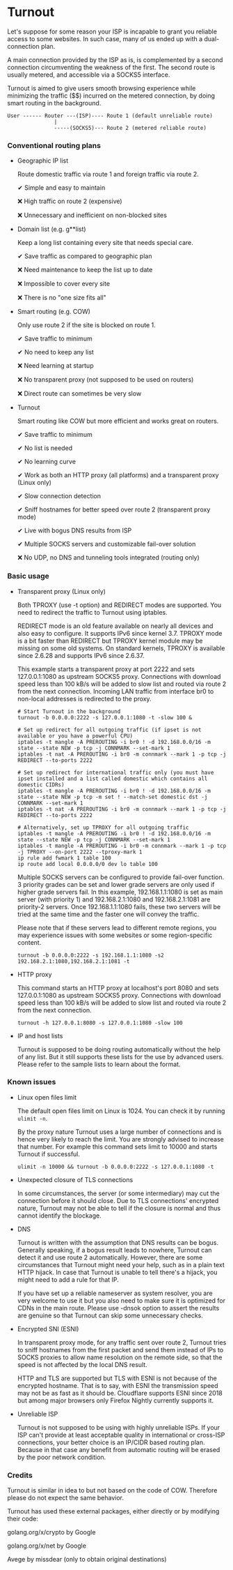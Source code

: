 # Turnout

Let's suppose for some reason your ISP is incapable to grant you reliable access to some websites. In such case, many of us ended up with a dual-connection plan.

A main connection provided by the ISP as is, is complemented by a second connection circumventing the weakness of the first. The second route is usually metered, and accessible via a SOCKS5 interface.

Turnout is aimed to give users smooth browsing experience while minimizing the traffic ($$) incurred on the metered connection, by doing smart routing in the background.

```
User ------ Router ---(ISP)---- Route 1 (default unreliable route)
               |
               -----(SOCKS5)--- Route 2 (metered reliable route)
```

### Conventional routing plans

- Geographic IP list

  Route domestic traffic via route 1 and foreign traffic via route 2.
  
  ✔ Simple and easy to maintain
  
  ❌ High traffic on route 2 (expensive)
  
  ❌ Unnecessary and inefficient on non-blocked sites

- Domain list (e.g. g\**list)

  Keep a long list containing every site that needs special care.
  
  ✔ Save traffic as compared to geographic plan
  
  ❌ Need maintenance to keep the list up to date
  
  ❌ Impossible to cover every site
  
  ❌ There is no "one size fits all"
  
- Smart routing (e.g. COW)

  Only use route 2 if the site is blocked on route 1.
  
  ✔ Save traffic to minimum
  
  ✔ No need to keep any list
  
  ❌ Need learning at startup
  
  ❌ No transparent proxy (not supposed to be used on routers)
  
  ❌ Direct route can sometimes be very slow
  
- Turnout

  Smart routing like COW but more efficient and works great on routers.
  
  ✔ Save traffic to minimum
  
  ✔ No list is needed
  
  ✔ No learning curve
  
  ✔ Work as both an HTTP proxy (all platforms) and a transparent proxy (Linux only)
  
  ✔ Slow connection detection
  
  ✔ Sniff hostnames for better speed over route 2 (transparent proxy mode)
  
  ✔ Live with bogus DNS results from ISP
  
  ✔ Multiple SOCKS servers and customizable fail-over solution
  
  ❌ No UDP, no DNS and tunneling tools integrated (routing only)
  
### Basic usage

- Transparent proxy (Linux only)

  Both TPROXY (use -t option) and REDIRECT modes are supported. You need to redirect the traffic to Turnout using iptables. 
  
  REDIRECT mode is an old feature available on nearly all devices and also easy to configure. It supports IPv6 since kernel 3.7.
  TPROXY mode is a bit faster than REDIRECT but TPROXY kernel module may be missing on some old systems. On standard kernels, TPROXY is available since 2.6.28 and supports IPv6 since 2.6.37.
  
  This example starts a transparent proxy at port 2222 and sets 127.0.0.1:1080 as upstream SOCKS5 proxy. Connections with download speed less than 100 kB/s will be added to slow list and routed via route 2 from the next connection. Incoming LAN traffic from interface br0 to non-local addresses is redirected to the proxy.
  
  ```shell
  # Start Turnout in the background
  turnout -b 0.0.0.0:2222 -s 127.0.0.1:1080 -t -slow 100 &
  
  # Set up redirect for all outgoing traffic (if ipset is not available or you have a powerful CPU)
  iptables -t mangle -A PREROUTING -i br0 ! -d 192.168.0.0/16 -m state --state NEW -p tcp -j CONNMARK --set-mark 1
  iptables -t nat -A PREROUTING -i br0 -m connmark --mark 1 -p tcp -j REDIRECT --to-ports 2222
  
  # Set up redirect for international traffic only (you must have ipset installed and a list called domestic which contains all domestic CIDRs)
  iptables -t mangle -A PREROUTING -i br0 ! -d 192.168.0.0/16 -m state --state NEW -p tcp -m set ! --match-set domestic dst -j CONNMARK --set-mark 1
  iptables -t nat -A PREROUTING -i br0 -m connmark --mark 1 -p tcp -j REDIRECT --to-ports 2222
  
  # Alternatively, set up TPROXY for all outgoing traffic
  iptables -t mangle -A PREROUTING -i br0 ! -d 192.168.0.0/16 -m state --state NEW -p tcp -j CONNMARK --set-mark 1
  iptables -t mangle -A PREROUTING -i br0 -m connmark --mark 1 -p tcp -j TPROXY --on-port 2222 --tproxy-mark 1
  ip rule add fwmark 1 table 100
  ip route add local 0.0.0.0/0 dev lo table 100
  ```
  
  Multiple SOCKS servers can be configured to provide fail-over function. 3 priority grades can be set and lower grade servers are only used if higher grade servers fail. In this example, 192.168.1.1:1080 is set as main server (with priority 1) and 192.168.2.1:1080 and 192.168.2.1:1081 are priority-2 servers. Once 192.168.1.1:1080 fails, these two servers will be tried at the same time and the faster one will convey the traffic.
  
  Please note that if these servers lead to different remote regions, you may experience issues with some websites or some region-specific content.
  
  ```shell
  turnout -b 0.0.0.0:2222 -s 192.168.1.1:1080 -s2 192.168.2.1:1080,192.168.2.1:1081 -t
  ```
  
- HTTP proxy

  This command starts an HTTP proxy at localhost's port 8080 and sets 127.0.0.1:1080 as upstream SOCKS5 proxy. Connections with download speed less than 100 kB/s will be added to slow list and routed via route 2 from the next connection.
  
  ```shell
  turnout -h 127.0.0.1:8080 -s 127.0.0.1:1080 -slow 100
  ```

- IP and host lists

  Turnout is supposed to be doing routing automatically without the help of any list. But it still supports these lists for the use by advanced users. Please refer to the sample lists to learn about the format.
  
### Known issues

  - Linux open files limit
  
    The default open files limit on Linux is 1024. You can check it by running `ulimit -n`.
    
    By the proxy nature Turnout uses a large number of connections and is hence very likely to reach the limit. You are strongly advised to increase that number. 
    For example this command sets limit to 10000 and starts Turnout if successful.
    
    ```shell
    ulimit -n 10000 && turnout -b 0.0.0.0:2222 -s 127.0.0.1:1080 -t
    ```
    
  - Unexpected closure of TLS connections
  
    In some circumstances, the server (or some intermediary) may cut the connection before it should close. 
    Due to TLS connections' encrypted nature, Turnout may not be able to tell if the closure is normal and thus cannot identify the blockage.
    
  - DNS
  
    Turnout is written with the assumption that DNS results can be bogus. Generally speaking, if a bogus result leads to nowhere, Turnout can detect it and use route 2 automatically. However, there are some circumstances that Turnout might need your help, such as in a plain text HTTP hijack. In case that Turnout is unable to tell there's a hijack, you might need to add a rule for that IP. 
    
    If you have set up a reliable nameserver as system resolver, you are very welcome to use it but you also need to make sure it is optimized for CDNs in the main route. Please use -dnsok option to assert the results are genuine so that Turnout can skip some unnecessary checks.
    
  - Encrypted SNI (ESNI)
  
    In transparent proxy mode, for any traffic sent over route 2, Turnout tries to sniff hostnames from the first packet and send them instead of IPs to SOCKS proxies to allow name resolution on the remote side, so that the speed is not affected by the local DNS result.
    
    HTTP and TLS are supported but TLS with ESNI is not because of the encrypted hostname. That is to say, with ESNI the transmission speed may not be as fast as it should be. Cloudflare supports ESNI since 2018 but among major browsers only Firefox Nightly currently supports it.
    
  - Unreliable ISP
  
    Turnout is not supposed to be using with highly unreliable ISPs. If your ISP can't provide at least acceptable quality in international or cross-ISP connections, your better choice is an IP/CIDR based routing plan. Because in that case any benefit from automatic routing will be erased by the poor network condition.
    
### Credits

  Turnout is similar in idea to but not based on the code of COW. Therefore please do not expect the same behavior.
  
  Turnout has used these external packages, either directly or by modifying their code:
  
  golang.org/x/crypto by Google
  
  golang.org/x/net by Google
  
  Avege by missdear (only to obtain original destinations)
